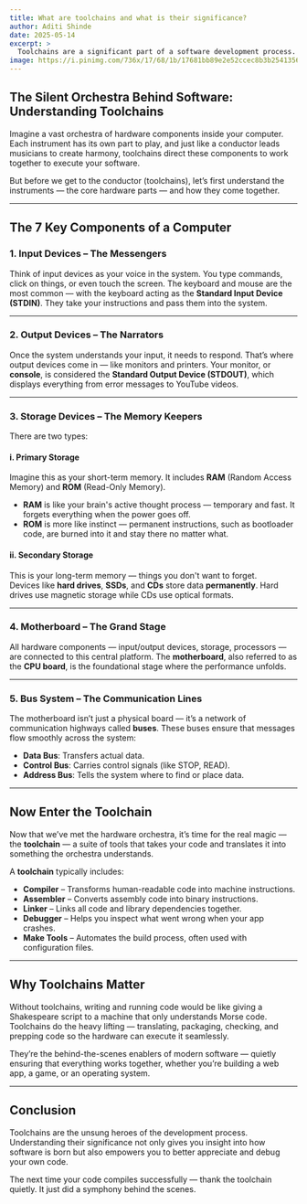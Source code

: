 ```yaml
---
title: What are toolchains and what is their significance?
author: Aditi Shinde
date: 2025-05-14
excerpt: >
  Toolchains are a significant part of a software development process. A toolchain acts as the bridge between software and hardware, enabling developers to build, compile, and test applications seamlessly. In this blog, we dive deep into what toolchains are and explore how they power the development workflow from behind the scenes.
image: https://i.pinimg.com/736x/17/68/1b/17681bb89e2e52ccec8b3b2541356b78.jpg
---
```


## The Silent Orchestra Behind Software: Understanding Toolchains

Imagine a vast orchestra of hardware components inside your computer. Each instrument has its own part to play, and just like a conductor leads musicians to create harmony, toolchains direct these components to work together to execute your software.

But before we get to the conductor (toolchains), let’s first understand the instruments — the core hardware parts — and how they come together.

---

## The 7 Key Components of a Computer

### 1. **Input Devices** – The Messengers

Think of input devices as your voice in the system. You type commands, click on things, or even touch the screen. The keyboard and mouse are the most common — with the keyboard acting as the **Standard Input Device (STDIN)**. They take your instructions and pass them into the system.

---

### 2. **Output Devices** – The Narrators

Once the system understands your input, it needs to respond. That’s where output devices come in — like monitors and printers. Your monitor, or **console**, is considered the **Standard Output Device (STDOUT)**, which displays everything from error messages to YouTube videos.

---

### 3. **Storage Devices** – The Memory Keepers

There are two types:

#### i. Primary Storage

Imagine this as your short-term memory. It includes **RAM** (Random Access Memory) and **ROM** (Read-Only Memory).  
- **RAM** is like your brain's active thought process — temporary and fast. It forgets everything when the power goes off.  
- **ROM** is more like instinct — permanent instructions, such as bootloader code, are burned into it and stay there no matter what.

#### ii. Secondary Storage

This is your long-term memory — things you don't want to forget.  
Devices like **hard drives**, **SSDs**, and **CDs** store data **permanently**. Hard drives use magnetic storage while CDs use optical formats.

---

### 4. **Motherboard** – The Grand Stage

All hardware components — input/output devices, storage, processors — are connected to this central platform. The **motherboard**, also referred to as the **CPU board**, is the foundational stage where the performance unfolds.

---

### 5. **Bus System** – The Communication Lines

The motherboard isn’t just a physical board — it’s a network of communication highways called **buses**. These buses ensure that messages flow smoothly across the system:

- **Data Bus**: Transfers actual data.
- **Control Bus**: Carries control signals (like STOP, READ).
- **Address Bus**: Tells the system where to find or place data.

---

## Now Enter the Toolchain

Now that we’ve met the hardware orchestra, it’s time for the real magic — the **toolchain** — a suite of tools that takes your code and translates it into something the orchestra understands.

A **toolchain** typically includes:

- **Compiler** – Transforms human-readable code into machine instructions.
- **Assembler** – Converts assembly code into binary instructions.
- **Linker** – Links all code and library dependencies together.
- **Debugger** – Helps you inspect what went wrong when your app crashes.
- **Make Tools** – Automates the build process, often used with configuration files.

---

## Why Toolchains Matter

Without toolchains, writing and running code would be like giving a Shakespeare script to a machine that only understands Morse code. Toolchains do the heavy lifting — translating, packaging, checking, and prepping code so the hardware can execute it seamlessly.

They’re the behind-the-scenes enablers of modern software — quietly ensuring that everything works together, whether you’re building a web app, a game, or an operating system.

---

## Conclusion

Toolchains are the unsung heroes of the development process. Understanding their significance not only gives you insight into how software is born but also empowers you to better appreciate and debug your own code.

The next time your code compiles successfully — thank the toolchain quietly. It just did a symphony behind the scenes. 
